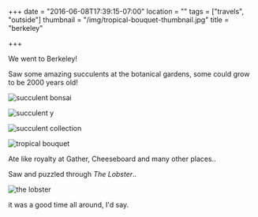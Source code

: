+++
date = "2016-06-08T17:39:15-07:00"
location = ""
tags = ["travels", "outside"]
thumbnail = "/img/tropical-bouquet-thumbnail.jpg"
title = "berkeley"

+++

We went to Berkeley!

Saw some amazing succulents at the botanical gardens, some could grow to be 2000 years old!

<!--more-->

![succulent bonsai](/img/succulent-bonsai.jpg)

![succulent y](/img/succulent-y.jpg)

![succulent collection](/img/succulent-collection.jpg)

![tropical bouquet](/img/tropical-bouquet.jpg)

Ate like royalty at Gather, Cheeseboard and many other places..

Saw and puzzled through *The Lobster*..

![the lobster](/img/the-lobster-grasslands.jpg)

it was a good time all around, I'd say.


